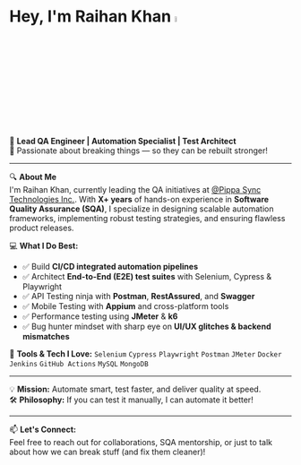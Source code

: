 # Hey, I'm Raihan Khan <a href="https://www.gautamkrishnar.com/"><img src="https://media.giphy.com/media/hvRJCLFzcasrR4ia7z/giphy.gif" width="5%"></a>

🚀 **Lead QA Engineer | Automation Specialist | Test Architect**  
🎯 Passionate about breaking things — so they can be rebuilt stronger!

---

🔍 **About Me**  
I'm Raihan Khan, currently leading the QA initiatives at [@Pippa Sync Technologies Inc.](https://github.com/chatwoot). With **X+ years** of hands-on experience in **Software Quality Assurance (SQA)**, I specialize in designing scalable automation frameworks, implementing robust testing strategies, and ensuring flawless product releases.

💻 **What I Do Best:**
- ✅ Build **CI/CD integrated automation pipelines**
- ✅ Architect **End-to-End (E2E) test suites** with Selenium, Cypress & Playwright
- ✅ API Testing ninja with **Postman**, **RestAssured**, and **Swagger**
- ✅ Mobile Testing with **Appium** and cross-platform tools
- ✅ Performance testing using **JMeter** & **k6**
- ✅ Bug hunter mindset with sharp eye on **UI/UX glitches & backend mismatches**

🔗 **Tools & Tech I Love:**
`Selenium` `Cypress` `Playwright` `Postman` `JMeter` `Docker` `Jenkins` `GitHub Actions` `MySQL` `MongoDB`

---

💡 **Mission:** Automate smart, test faster, and deliver quality at speed.  
🛠️ **Philosophy:** If you can test it manually, I can automate it better!

---

📫 **Let's Connect:**  
Feel free to reach out for collaborations, SQA mentorship, or just to talk about how we can break stuff (and fix them cleaner)!  

<!-- 
<a href="https://github.com/Raih9K/Raih9K">
  <picture>
    <source media="(prefers-color-scheme: dark)" srcset="https://raw.githubusercontent.com/Raih9K/Raih9K/main/dark_mode.svg">
    <img alt="Raihan Khan's GitHub Profile README" src="https://raw.githubusercontent.com/Raih9K/Raih9K/main/light_mode.svg">
  </picture>
</a>
-->
